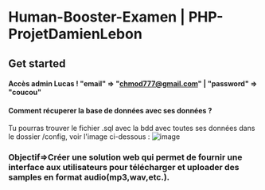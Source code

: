 # Human-Booster-Examen | PHP-ProjetDamienLebon

## Get started
#### Accès admin Lucas ! "email" => "chmod777@gmail.com" | "password" => "coucou"

#### Comment récuperer la base de données avec ses données ?
Tu pourras trouver le fichier .sql avec la bdd avec toutes ses données dans le dossier /config, voir l'image ci-dessous :
![image](https://github.com/DamienL97r/PHP-ProjetDamienLebon/assets/117284330/8f78093d-9c5e-4ce1-87ba-2516dfcffdeb)


### Objectif=>Créer une solution web qui permet de fournir une interface aux utilisateurs pour télécharger et uploader des samples en format audio(mp3,wav,etc.).

